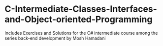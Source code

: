 # C-Intermediate-Classes-Interfaces-and-Object-oriented-Programming
Includes Exercises and Solutions for the C# intermediate course among the series back-end development by Mosh Hamadani
